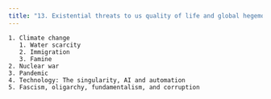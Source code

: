 ```yaml
---
title: "13. Existential threats to us quality of life and global hegemony"
---
```



    1. Climate change
       1. Water scarcity
       2. Immigration
       3. Famine
    2. Nuclear war
    3. Pandemic
    4. Technology: The singularity, AI and automation
    5. Fascism, oligarchy, fundamentalism, and corruption
